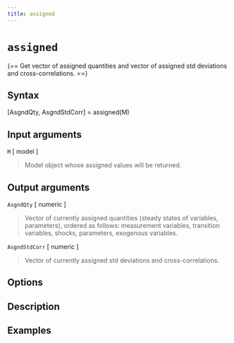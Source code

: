 ```yaml
---
title: assigned
---
```


# `assigned`

{== Get vector of assigned quantities and vector of assigned std deviations and cross-correlations. ==}


## Syntax 

[AsgndQty, AsgndStdCorr] = assigned(M)


## Input arguments 

`M` [ model ]
> 
> Model object whose assigned values will be returned.
> 


## Output arguments 

`AsgndQty` [ numeric ]
> 
> Vector of currently assigned quantities
> (steady states of variables, parameters), ordered as follows: measurement
> variables, transition variables, shocks, parameters, exogenous variables.
> 
`AsgndStdCorr` [ numeric ]
> 
> Vector of currently assigned std deviations and cross-correlations.
> 


## Options 



## Description 



## Examples

